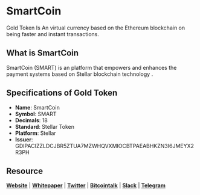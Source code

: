 # SmartCoin
Gold Token Is An virtual currency based on the Ethereum blockchain on being faster and instant transactions.

## What is SmartCoin
SmartCoin (SMART) is an platform that empowers and enhances the payment systems based on Stellar blockchain technology .

## Specifications of Gold Token
* **Name**: SmartCoin
* **Symbol**: SMART
* **Decimals**: 18
* **Standard**: Stellar Token 
* **Platform**: Stellar
* **Issuer**: GDIPACIZZLDCJBR5ZTUA7MZWHQVXMIOCBTPAEABHKZN3I6JMEYX2R3PH
## Resource
**[Website](https://smartcoin.tech)** | **[Whitepaper](https://smartcoin.tech/whitepaper.pdf)** | **[Twitter](https://twitter.com/the_SmartCoin)**  | **[Bitcointalk](https://bitcointalk.org)** | **[Slack](https://slack.com)** | **[Telegram](https://t.me)**
